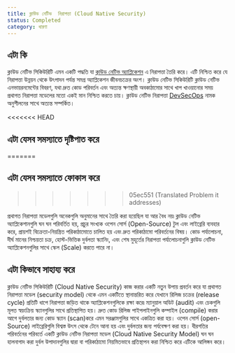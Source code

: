 ```yaml
---
title: ক্লাউড নেটিভ  নিরাপত্তা (Cloud Native Security)
status: Completed
category: ধারণা
---
```


## এটা কি

ক্লাউড নেটিভ সিকিউরিটি এমন একটি পদ্ধতি যা [ক্লাউড নেটিভ অ্যাপ্লিকেশন](/cloud_native_apps/) এ নিরাপত্তা তৈরি করে। এটি নিশ্চিত করে যে নিরাপত্তা উন্নয়ন থেকে উৎপাদন পর্যন্ত সমগ্র অ্যাপ্লিকেশন জীবনচক্রের অংশ। ক্লাউড নেটিভ সিকিউরিটি ক্লাউড নেটিভ এনভায়রনমেন্টের বিবরণ, যথা দ্রুত কোড পরিবর্তন এবং অত্যন্ত ক্ষণস্থায়ী অবকাঠামোর সাথে খাপ খাওয়ানোর সময় প্রথাগত নিরাপত্তা মডেলের মতো একই মান নিশ্চিত করতে চায়। ক্লাউড নেটিভ নিরাপত্তা [DevSecOps](/devsecops/) নামক অনুশীলনের সাথে অত্যন্ত সম্পর্কিত।

<<<<<<< HEAD
## এটা যেসব সমস্যাতে দৃষ্টিপাত করে
=======
## এটা যেসব সমস্যাতে ফোকাস করে
>>>>>>> 05ec551 (Translated Problem it addresses)

প্রথাগত নিরাপত্তা মডেলগুলি অনেকগুলি অনুমানের সাথে তৈরি করা হয়েছিল যা আর বৈধ নয়৷ ক্লাউড নেটিভ অ্যাপ্লিকেশানগুলি ঘন ঘন পরিবর্তিত হয়, প্রচুর সংখ্যক ওপেন সোর্স (Open-Source) টুল এবং লাইব্রেরি ব্যবহার করে, প্রায়শই বিক্রেতা-নিয়ন্ত্রিত পরিকাঠামোতে চালিত হয় এবং দ্রুত পরিকাঠামো পরিবর্তনের বিষয়। কোড পর্যালোচনা, দীর্ঘ মানের নিশ্চয়তা চক্র, হোস্ট-ভিত্তিক দুর্বলতা স্ক্যানিং, এবং শেষ মুহূর্তের নিরাপত্তা পর্যালোচনাগুলি ক্লাউড নেটিভ অ্যাপ্লিকেশনগুলির সাথে স্কেল (Scale) করতে পারে না।

## এটা কিভাবে সাহায্য করে

ক্লাউড নেটিভ সিকিউরিটি (Cloud Native Security)  কাজ করার একটি নতুন উপায় প্রবর্তন করে যা প্রথাগত নিরাপত্তা মডেল (security model) থেকে এমন একটিতে স্থানান্তরিত করে যেখানে রিলিজ চক্রের (release cycle) প্রতিটি ধাপে নিরাপত্তা জড়িত থাকে অ্যাপ্লিকেশনগুলিকে রক্ষা করে৷ ম্যানুয়াল অডিট (audit) এবং চেকগুলি মূলত স্বয়ংক্রিয় স্ক্যানগুলির সাথে প্রতিস্থাপিত হয়। দ্রুত কোড রিলিজ পাইপলাইনগুলি কম্পাইল (compile) করার আগে দুর্বলতার জন্য কোড স্ক্যান (scan)করে এমন সরঞ্জামগুলির সাথে একত্রিত করা হয়। ওপেন সোর্স (open-Source) লাইব্রেরিগুলি বিশ্বস্ত উৎস থেকে টেনে আনা হয় এবং দুর্বলতার জন্য পর্যবেক্ষণ করা হয়। ধীরগতির পরিবর্তনের পরিবর্তে একটি ক্লাউড নেটিভ নিরাপত্তা মডেল (Cloud Native Security Model) ঘন ঘন  হালনাগাদ করা দুর্বল উপাদানগুলির দ্বারা বা পরিকাঠামো নিয়মিতভাবে প্রতিস্থাপন করা নিশ্চিত করে এটিকে আলিঙ্গন করে।    
